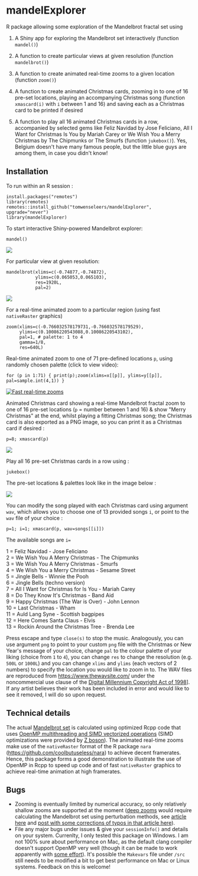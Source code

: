 # mandelExplorer

R package allowing some exploration of the Mandelbrot fractal set using

1.  A Shiny app for exploring the Mandelbrot set interactively (function `mandel()`)

2.  A function to create particular views at given resolution (function `mandelbrot()`)

3.  A function to create animated real-time zooms to a given location (function `zoom()`)

4.  A function to create animated Christmas cards, zooming in to one of 16 pre-set locations, playing an accompanying Christmas song (function `xmascard(i)` with `i` between 1 and 16) and saving each as a Christmas card to be printed if desired

5.  A function to play all 16 animated Christmas cards in a row, accompanied by selected gems like Feliz Navidad by Jose Feliciano, All I Want for Christmas Is You by Mariah Carey or We Wish You a Merry Christmas by The Chipmunks or The Smurfs (function `jukebox()`). Yes, Belgium doesn't have many famous people, but the little blue guys are among them, in case you didn't know!

## Installation

To run within an R session :

```{r}
install.packages("remotes")
library(remotes)
remotes::install_github("tomwenseleers/mandelExplorer", upgrade="never")
library(mandelExplorer)
```

To start interactive Shiny-powered Mandelbrot explorer:

```{r}
mandel()
```

![](inst/png/shiny_app.png)

For particular view at given resolution:

```{r}
mandelbrot(xlims=c(-0.74877,-0.74872),
           ylims=c(0.065053,0.065103), 
           res=1920L,
           pal=2)
```

![](inst/png/mandelbrot.png)

For a real-time animated zoom to a particular region (using fast `nativeRaster` graphics)

```{r}
zoom(xlims=c(-0.766032578179731,-0.766032578179529),     
     ylims=c(0.10086220543088,0.10086220543102),      
     pal=1, # palette: 1 to 4     
     gamma=1/8,     
     res=640L)
```

Real-time animated zoom to one of 71 pre-defined locations `p`, using randomly chosen palette (click to view video):

```{r}
for (p in 1:71) { print(p);zoom(xlims=x[[p]], ylims=y[[p]], pal=sample.int(4,1)) }
```

[![Fast real-time zooms](./inst/png/preset1.png?raw=true)](https://vimeo.com/783419550)

Animated Christmas card showing a real-time Mandelbrot fractal zoom to one of 16 pre-set locations (`p` = number between 1 and 16) & show "Merry Christmas" at the end, whilst playing a fitting Christmas song; the Christmas card is also exported as a PNG image, so you can print it as a Christmas card if desired :

`p=8; xmascard(p)`

![](inst/png/preset8.png)

Play all 16 pre-set Christmas cards in a row using :

`jukebox()`

The pre-set locations & palettes look like in the image below :

![](inst/png/xmascard_presets.png)

You can modify the song played with each Christmas card using argument `wav`, which allows you to choose one of 13 provided songs `i`, or point to the `wav` file of your choice :

`p=1; i=1; xmascard(p, wav=songs[[i]])`

The available songs are `i=`

1 = Feliz Navidad - Jose Feliciano\
2 = We Wish You A Merry Christmas - The Chipmunks\
3 = We Wish You A Merry Christmas - Smurfs\
4 = We Wish You a Merry Christmas - Sesame Street\
5 = Jingle Bells - Winnie the Pooh\
6 = Jingle Bells (techno version)\
7 = All I Want for Christmas for Is You - Mariah Carey\
8 = Do They Know It's Christmas - Band Aid\
9 = Happy Christmas (The War is Over) - John Lennon\
10 = Last Christmas - Wham\
11 = Auld Lang Syne - Scottish bagpipes\
12 = Here Comes Santa Claus - Elvis\
13 = Rockin Around the Christmas Tree - Brenda Lee

Press escape and type `close(s)` to stop the music. Analogously, you can use argument `png` to point to your custom `png` file with the Christmas or New Year's message of your choice, change `pal` to the colour palette of your liking (choice from `1` to `4`), you can change `res` to change the resolution (e.g. `500L` or `1000L`) and you can change `xlims` and `ylims` (each vectors of 2 numbers) to specify the location you would like to zoom in to. The WAV files are reproduced from <https://www.thewavsite.com/> under the noncommercial use clause of the [Digital Millennium Copyright Act of 1998](http://www.copyright.gov/legislation/dmca.pdf)]. If any artist believes their work has been included in error and would like to see it removed, I will do so upon request.

## Technical details

The actual [Mandelbrot set](https://en.wikipedia.org/wiki/Mandelbrot_set "Mandelbrot set") is calculated using optimized Rcpp code that uses [OpenMP multithreading and SIMD vectorized operations](https://stackoverflow.com/questions/48069990/multithreaded-simd-vectorized-mandelbrot-in-r-using-rcpp-openmp) (SIMD optimizations were provided by [Z boson](https://stackoverflow.com/users/2542702/z-boson)). The animated real-time zooms make use of the `nativeRaster` format of the R package `nara` (<https://github.com/coolbutuseless/nara>) to achieve decent framerates. Hence, this package forms a good demonstration to illustrate the use of OpenMP in Rcpp to speed up code and of fast `nativeRaster` graphics to achieve real-time animation at high framerates.

## Bugs

-   Zooming is eventually limited by numerical accuracy, so only relatively shallow zooms are supported at the moment ([deep zooms](https://www.youtube.com/watch?v=pCpLWbHVNhk) would require calculating the Mandelbrot set using perturbation methods, see [article here](http://www.science.eclipse.co.uk/sft_maths.pdf) and [post with some corrections of typos in that article here](https://math.stackexchange.com/questions/939270/perturbation-of-mandelbrot-set-fractal)).
-   File any major bugs under issues & give your `sessionInfo()` and details on your system. Currenlty, I only tested this package on Windows. I am not 100% sure about performance on Mac, as the default clang compiler doesn't support OpenMP very well (though it can be made to work apparently with [some effort](https://mac.r-project.org/openmp/)). It's possible the `Makevars` file under `/src` still needs to be modified a bit to get best performance on Mac or Linux systems. Feedback on this is welcome!
